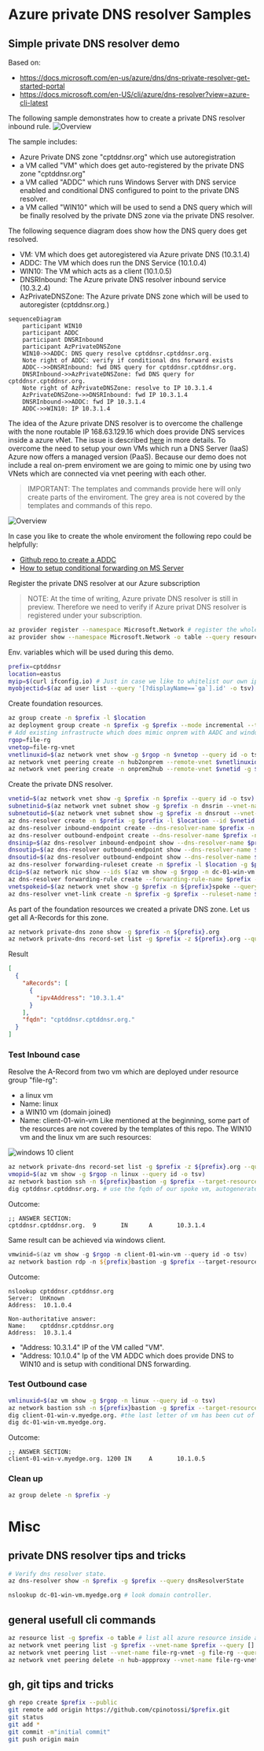 # Azure private DNS resolver Samples

## Simple private DNS resolver demo

Based on:
- https://docs.microsoft.com/en-us/azure/dns/dns-private-resolver-get-started-portal
- https://docs.microsoft.com/en-US/cli/azure/dns-resolver?view=azure-cli-latest

The following sample demonstrates how to create a private DNS resolver inbound rule.
![Overview](media/cptdpdnsr.001.png)

The sample includes:
- Azure Private DNS zone "cptddnsr.org" which use autoregistration 
- a VM called "VM" which does get auto-registered by the private DNS zone "cptddnsr.org"
- a VM called "ADDC" which runs Windows Server with DNS service enabled and conditional DNS configured to point to the private DNS resolver.
- a VM called "WIN10" which will be used to send a DNS query which will be finally resolved by the private DNS zone via the private DNS resolver.

The following sequence diagram does show how the DNS query does get resolved.

- VM: VM which does get autoregistered via Azure private DNS (10.3.1.4)
- ADDC: The VM which does run the DNS Service (10.1.0.4)
- WIN10: The VM which acts as a client (10.1.0.5)
- DNSRInbound: The Azure private DNS resolver inbound service (10.3.2.4)
- AzPrivateDNSZone: The Azure private DNS zone which will be used to autoregister  (cptddnsr.org.)

~~~ mermaid
sequenceDiagram
    participant WIN10
    participant ADDC
    participant DNSRInbound
    participant AzPrivateDNSZone
    WIN10->>ADDC: DNS query resolve cptddnsr.cptddnsr.org.
    Note right of ADDC: verify if conditional dns forward exists
    ADDC-->>DNSRInbound: fwd DNS query for cptddnsr.cptddnsr.org.
    DNSRInbound->>AzPrivateDNSZone: fwd DNS query for cptddnsr.cptddnsr.org.
    Note right of AzPrivateDNSZone: resolve to IP 10.3.1.4
    AzPrivateDNSZone->>DNSRInbound: fwd IP 10.3.1.4
    DNSRInbound->>ADDC: fwd IP 10.3.1.4
    ADDC->>WIN10: IP 10.3.1.4
~~~

The idea of the Azure private DNS resolver is to overcome the challenge with the none routable IP 168.63.129.16 which does provide DNS services inside a azure vNet. The issue is described [here](https://docs.microsoft.com/en-us/answers/questions/181776/azure-private-dns-zone-resolution-from-on-prem.html) in more details. To overcome the need to setup your own VMs which run a DNS Server (IaaS) Azure now offers a managed version (PaaS). Because our demo does not include a real on-prem enviroment we are going to mimic one by using two VNets which are connected via vnet peering with each other.

> IMPORTANT: The templates and commands provide here will only create parts of the enviroment.
The grey area is not covered by the templates and commands of this repo.

![Overview](media/cptdpdnsr.002.png)

In case you like to create the whole enviroment the following repo could be helpfully:
- [Github repo to create a ADDC](https://github.com/Azure/azure-quickstart-templates/tree/master/application-workloads/active-directory/active-directory-new-domain-module-use)
- [How to setup conditional forwarding on MS Server](https://www.interfacett.com/blogs/windows-server-how-to-configure-a-conditional-forwarder-in-dns/)


Register the private DNS resolver at our Azure subscription

> NOTE: At the time of writing, Azure private DNS resolver is still in preview. Therefore we need to verify if Azure privat DNS resolver is registered under your subscription.

~~~ bash
az provider register --namespace Microsoft.Network # register the whole namespace wich also includes the dns-resolver
az provider show --namespace Microsoft.Network -o table --query resourceTypes[].resourceType -o table | grep dnsResolvers # verify if dnsResolver has been installed
~~~

Env. variables which will be used during this demo.

~~~ bash
prefix=cptddnsr
location=eastus
myip=$(curl ifconfig.io) # Just in case we like to whitelist our own ip.
myobjectid=$(az ad user list --query '[?displayName==`ga`].id' -o tsv) # just in case we like to assing some RBAC roles to ourself.
~~~

Create foundation resources.

~~~ bash
az group create -n $prefix -l $location
az deployment group create -n $prefix -g $prefix --mode incremental --template-file bicep/deploy.bicep -p prefix=$prefix myobjectid=$myobjectid location=$location myip=$myip
# Add existing infrastructe which does mimic onprem with AADC and windows and linux clients.
rgop=file-rg
vnetop=file-rg-vnet
vnetlinuxid=$(az network vnet show -g $rgop -n $vnetop --query id -o tsv) # VNet id of onprem representation.
az network vnet peering create -n hub2onprem --remote-vnet $vnetlinuxid -g $prefix --vnet-name $prefix --allow-forwarded-traffic --allow-vnet-access # peer with our hub vnet.
az network vnet peering create -n onprem2hub --remote-vnet $vnetid -g $rgop --vnet-name $vnetop  --allow-forwarded-traffic --allow-vnet-access # peer with our onprem vnet.
~~~

Create the private DNS resolver.

~~~ bash
vnetid=$(az network vnet show -g $prefix -n $prefix --query id -o tsv) # Retrieve vnet id.
subnetinid=$(az network vnet subnet show -g $prefix -n dnsrin --vnet-name $prefix --query id -o tsv) # Retrieve subnet in id.
subnetoutid=$(az network vnet subnet show -g $prefix -n dnsrout --vnet-name $prefix --query id -o tsv) # Retrieve subnet out id.
az dns-resolver create -n $prefix -g $prefix -l $location --id $vnetid # create private dns resolver inside vnet.
az dns-resolver inbound-endpoint create --dns-resolver-name $prefix -n $prefix -g $prefix --ip-configuration private-ip-address="" private-ip-allocation-method=dynamic id=$subnetinid -l $location
az dns-resolver outbound-endpoint create --dns-resolver-name $prefix -n $prefix -g $prefix -l $location --id $subnetoutid
dnsinip=$(az dns-resolver inbound-endpoint show --dns-resolver-name $prefix -n $prefix -g $prefix --query ipConfigurations[].privateIpAddress -o tsv)
dnsoutip=$(az dns-resolver outbound-endpoint show --dns-resolver-name $prefix -n $prefix -g $prefix --query ipConfigurations[].privateIpAddress -o tsv) 
dnsoutid=$(az dns-resolver outbound-endpoint show --dns-resolver-name $prefix -n $prefix -g $prefix --query id -o tsv) 
az dns-resolver forwarding-ruleset create -n $prefix -l $location -g $prefix --outbound-endpoints id=$dnsoutid
dcip=$(az network nic show --ids $(az vm show -g $rgop -n dc-01-win-vm --query networkProfile.networkInterfaces[0].id -o tsv) --query ipConfigurations[0].privateIpAddress -o tsv)
az dns-resolver forwarding-rule create --forwarding-rule-name $prefix -g $prefix --ruleset-name $prefix --domain-name myedge.org. --forwarding-rule-state Enabled --target-dns-servers ip-address="${dcip}"
vnetspokeid=$(az network vnet show -g $prefix -n ${prefix}spoke --query id -o tsv) # Retrieve vnet id.
az dns-resolver vnet-link create -n $prefix -g $prefix --ruleset-name $prefix --id $vnetspokeid 
~~~

As part of the foundation resources we created a private DNS zone.
Let us get all A-Records for this zone.

~~~ bash
az network private-dns zone show -g $prefix -n ${prefix}.org
az network private-dns record-set list -g $prefix -z ${prefix}.org --query '[?type==`Microsoft.Network/privateDnsZones/A`].{aRecords:aRecords,fqdn:fqdn}'
~~~

Result

~~~ json
[
  {
    "aRecords": [
      {
        "ipv4Address": "10.3.1.4"
      }
    ],
    "fqdn": "cptddnsr.cptddnsr.org."
  }
]
~~~

### Test Inbound case

Resolve the A-Record from two vm which are deployed under resource group "file-rg": 
- a linux vm
 - Name: linux
- a WIN10 vm (domain joined)
 - Name: client-01-win-vm
Like mentioned at the beginning, some part of the resources are not covered by the templates of this repo.
The WIN10 vm and the linux vm are such resources:

![windows 10 client](media/cptdpdnsr.003.png)

~~~ bash
az network private-dns record-set list -g $prefix -z ${prefix}.org --query '[?type==`Microsoft.Network/privateDnsZones/A`].{fqdn:fqdn}' -o tsv # Print fqdn of our spoke vm. Will be cptddnsr.cptddnsr.org in our case.
vmopid=$(az vm show -g $rgop -n linux --query id -o tsv)
az network bastion ssh -n ${prefix}bastion -g $prefix --target-resource-id $vmlinuxid --auth-type password --username chpinoto 
dig cptddnsr.cptddnsr.org. # use the fqdn of our spoke vm, autogenerated by our private dns zone.
~~~

Outcome:
~~~ text
;; ANSWER SECTION:
cptddnsr.cptddnsr.org.  9       IN      A       10.3.1.4
~~~

Same result can be achieved via windows client.

~~~ powershell
vmwinid=$(az vm show -g $rgop -n client-01-win-vm --query id -o tsv)
az network bastion rdp -n ${prefix}bastion -g $prefix --target-resource-id $vmwinid
~~~

Outcome:
~~~ text
nslookup cptddnsr.cptddnsr.org
Server:  UnKnown
Address:  10.1.0.4

Non-authoritative answer:
Name:    cptddnsr.cptddnsr.org
Address:  10.3.1.4
~~~

- "Address:  10.3.1.4" IP of the VM called "VM".
- "Address:  10.1.0.4" Ip of the VM ADDC which does provide DNS to WIN10 and is setup with conditional DNS forwarding.

### Test Outbound case

~~~ bash
vmlinuxid=$(az vm show -g $rgop -n linux --query id -o tsv)
az network bastion ssh -n ${prefix}bastion -g $prefix --target-resource-id $vmlinuxid --auth-type password --username chpinoto 
dig client-01-win-v.myedge.org. #the last letter of vm has been cut of by addc
dig dc-01-win-vm.myedge.org.
~~~

Outcome:
~~~ text
;; ANSWER SECTION:
client-01-win-v.myedge.org. 1200 IN     A       10.1.0.5
~~~

### Clean up

~~~ bash
az group delete -n $prefix -y
~~~

# Misc

## private DNS resolver tips and tricks

~~~ bash
# Verify dns resolver state.
az dns-resolver show -n $prefix -g $prefix --query dnsResolverState 

nslookup dc-01-win-vm.myedge.org # look domain controller.


~~~

## general usefull cli commands

~~~ bash
az resource list -g $prefix -o table # list all azure resource inside a resource group.
az network vnet peering list -g $prefix --vnet-name $prefix --query [].name
az network vnet peering list --vnet-name file-rg-vnet -g file-rg --query [].name
az network vnet peering delete -n hub-appproxy --vnet-name file-rg-vnet -g file-rg
~~~

## gh, git tips and tricks

~~~ bash
gh repo create $prefix --public
git remote add origin https://github.com/cpinotossi/$prefix.git
git status
git add *
git commit -m"initial commit"
git push origin main 
~~~